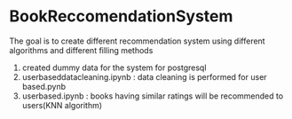 # BookReccomendationSystem
The goal is to create different recommendation system using different algorithms and different filling methods
1. created dummy data for the system for postgresql
2. userbaseddatacleaning.ipynb : data cleaning is performed for user based.pynb
3. userbased.ipynb : books having similar ratings will be recommended to users(KNN algorithm)  
